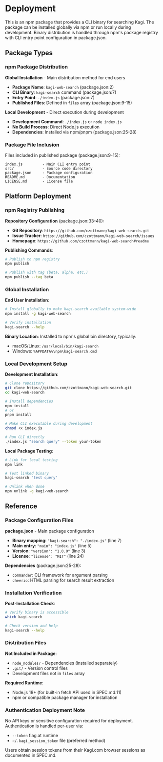 <!-- Generated: 2025-08-02T23:59:27+02:00 -->

# Deployment

This is an npm package that provides a CLI binary for searching Kagi. The package can be installed globally via npm or run locally during development. Binary distribution is handled through npm's package registry with CLI entry point configuration in package.json.

## Package Types

### npm Package Distribution

**Global Installation** - Main distribution method for end users
- **Package Name**: `kagi-web-search` (package.json:2)
- **CLI Binary**: `kagi-search` command (package.json:7)
- **Entry Point**: `./index.js` (package.json:7)
- **Published Files**: Defined in `files` array (package.json:9-15)

**Local Development** - Direct execution during development
- **Development Command**: `./index.js` or `node index.js`
- **No Build Process**: Direct Node.js execution
- **Dependencies**: Installed via npm/pnpm (package.json:25-28)

### Package File Inclusion

Files included in published package (package.json:9-15):
```
index.js         - Main CLI entry point
src/             - Source code directory
package.json     - Package configuration
README.md        - Documentation
LICENSE.md       - License file
```

## Platform Deployment

### npm Registry Publishing

**Repository Configuration** (package.json:33-40):
- **Git Repository**: `https://github.com/czottmann/kagi-web-search.git`
- **Issue Tracker**: `https://github.com/czottmann/kagi-web-search/issues`
- **Homepage**: `https://github.com/czottmann/kagi-web-search#readme`

**Publishing Commands**:
```bash
# Publish to npm registry
npm publish

# Publish with tag (beta, alpha, etc.)
npm publish --tag beta
```

### Global Installation

**End User Installation**:
```bash
# Install globally to make kagi-search available system-wide
npm install -g kagi-web-search

# Verify installation
kagi-search --help
```

**Binary Location**: Installed to npm's global bin directory, typically:
- macOS/Linux: `/usr/local/bin/kagi-search`
- Windows: `%APPDATA%\npm\kagi-search.cmd`

### Local Development Setup

**Development Installation**:
```bash
# Clone repository
git clone https://github.com/czottmann/kagi-web-search.git
cd kagi-web-search

# Install dependencies
npm install
# or
pnpm install

# Make CLI executable during development
chmod +x index.js

# Run CLI directly
./index.js "search query" --token your-token
```

**Local Package Testing**:
```bash
# Link for local testing
npm link

# Test linked binary
kagi-search "test query"

# Unlink when done
npm unlink -g kagi-web-search
```

## Reference

### Package Configuration Files

**package.json** - Main package configuration
- **Binary mapping**: `"kagi-search": "./index.js"` (line 7)
- **Main entry**: `"main": "index.js"` (line 5)
- **Version**: `"version": "1.0.0"` (line 3)
- **License**: `"license": "MIT"` (line 24)

**Dependencies** (package.json:25-28):
- `commander`: CLI framework for argument parsing
- `cheerio`: HTML parsing for search result extraction

### Installation Verification

**Post-Installation Check**:
```bash
# Verify binary is accessible
which kagi-search

# Check version and help
kagi-search --help
```

### Distribution Files

**Not Included in Package**:
- `node_modules/` - Dependencies (installed separately)
- `.git/` - Version control files
- Development files not in `files` array

**Required Runtime**:
- Node.js 18+ (for built-in fetch API used in SPEC.md:11)
- npm or compatible package manager for installation

### Authentication Deployment Note

No API keys or sensitive configuration required for deployment. Authentication is handled per-user via:
- `--token` flag at runtime
- `~/.kagi_session_token` file (preferred method)

Users obtain session tokens from their Kagi.com browser sessions as documented in SPEC.md.